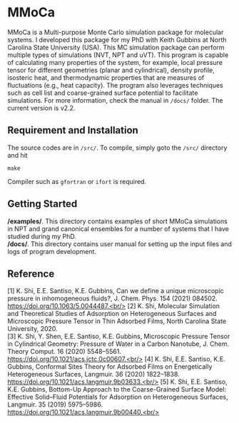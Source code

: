 # MMoCa
MMoCa is a Multi-purpose Monte Carlo simulation package for molecular systems. I developed this package for my PhD with Keith Gubbins at North Carolina State University (USA). This MC simulation package can perform multiple types of simulations (NVT, NPT and uVT). This program is capable of calculating many properties of the system, for example, local pressure tensor for different geometries (planar and cylindrical), density profile, isosteric heat, and thermodynamic properties that are measures of fluctuations (e.g., heat capacity). The program also leverages techniques such as cell list and coarse-grained surface potential to facilitate simulations. For more information, check the manual in ```/docs/``` folder. The current version is v2.2.

## Requirement and Installation 
The source codes are in ```/src/```. To compile, simply goto the ```/src/``` directory and hit

```make```

Compiler such as ```gfortran``` or ```ifort``` is required. 

## Getting Started
**/examples/**. This directory contains examples of short MMoCa simulations in NPT and grand canonical ensembles for a number of systems that I have studied during my PhD. <br/>
**/docs/**. This directory contains user manual for setting up the input files and logs of program development. 

## Reference
[1] K. Shi, E.E. Santiso, K.E. Gubbins, Can we define a unique microscopic pressure in inhomogeneous fluids?, J. Chem. Phys. 154 (2021) 084502. https://doi.org/10.1063/5.0044487.<br/>
[2] K. Shi, Molecular Simulation and Theoretical Studies of Adsorption on Heterogeneous Surfaces and Microscopic Pressure Tensor in Thin Adsorbed Films, North Carolina State University, 2020.<br/>
[3] K. Shi, Y. Shen, E.E. Santiso, K.E. Gubbins, Microscopic Pressure Tensor in Cylindrical Geometry: Pressure of Water in a Carbon Nanotube, J. Chem. Theory Comput. 16 (2020) 5548–5561. https://doi.org/10.1021/acs.jctc.0c00607.<br/>
[4] K. Shi, E.E. Santiso, K.E. Gubbins, Conformal Sites Theory for Adsorbed Films on Energetically Heterogeneous Surfaces, Langmuir. 36 (2020) 1822–1838. https://doi.org/10.1021/acs.langmuir.9b03633.<br/>
[5] K. Shi, E.E. Santiso, K.E. Gubbins, Bottom-Up Approach to the Coarse-Grained Surface Model: Effective Solid–Fluid Potentials for Adsorption on Heterogeneous Surfaces, Langmuir. 35 (2019) 5975–5986. https://doi.org/10.1021/acs.langmuir.9b00440.<br/>
